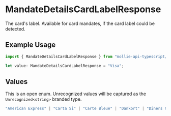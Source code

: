 # MandateDetailsCardLabelResponse

The card's label. Available for card mandates, if the card label could be detected.

## Example Usage

```typescript
import { MandateDetailsCardLabelResponse } from "mollie-api-typescript/models";

let value: MandateDetailsCardLabelResponse = "Visa";
```

## Values

This is an open enum. Unrecognized values will be captured as the `Unrecognized<string>` branded type.

```typescript
"American Express" | "Carta Si" | "Carte Bleue" | "Dankort" | "Diners Club" | "Discover" | "JCB" | "Laser" | "Maestro" | "Mastercard" | "Unionpay" | "Visa" | Unrecognized<string>
```